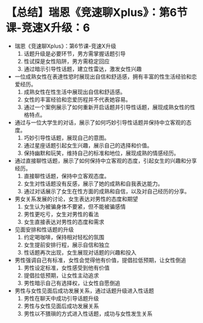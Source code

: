# 【总结】瑞恩《竞速聊Xplus》：第6节课-竞速X升级：6

-   瑞恩《竞速聊Xplus》：第6节课-竞速X升级
    1.  话题升级是必要环节，男方需掌握话题引导
    2.  性试探是女性陷阱，男方需稳定回应
    3.  通过暗示引导性话题，建立性雷达，激发女性兴趣
-   一位成熟女性在表達性慾时展现出自信和舒适感，拥有丰富的性生活经验和恋爱经历。
    1.  成熟女性在性生活中展现出自信和舒适感。
    2.  女性的丰富经验和恋爱历程并不代表她容易。
    3.  通过一个案例展示了如何重新开启话题并引导性话题，展现成熟女性的性格特点。
-   通过与一位大学生的对话，展示了如何巧妙引导性话题并保持中立客观的态度。
    1.  巧妙引导性话题，展现自己的意图。
    2.  通过星座话题引起女生兴趣，展示自己的选择和价值。
    3.  保持幽默和玩笑，维持自己的标准和地位，展现成熟的情感经历。
-   通过直接聊性话题，展示了如何保持中立客观的态度，引起女生的兴趣和分享经历。
    1.  直接聊性话题，保持中立客观态度。
    2.  女生对性话题没有反感，展示了她的成熟和自我表达能力。
    3.  通过对话展示了女生在性方面的成熟和自信，以及对自己经历的分享。
-   男女关系发展的讨论，女生表达对男性的态度和期望
    1.  女生认为被骗身体不要紧，但不能被骗感情
    2.  男性更吃亏，女生对男性的看法
    3.  女生直接表达对男性的态度和需求
-   见面安排和性话题的升级
    1.  约定喝咖啡，保持相对轻松的氛围
    2.  女生提前安排行程，展示自信和独立
    3.  性话题再次出现，女生展现对话题的兴趣和投入
-   男性强调自己有标准，女性会觉得他有价值，提倡拉低预期，让女性倒追
    1.  男性设定标准，女性感受到他有价值
    2.  提倡拉低预期，让女性主动追求
    3.  男性暗示自己有选择权，让女性自愿倒追
-   男性与女性见面后成功发展关系，通过话题升级进入性话题
    1.  男性在聊天中成功引导话题升级
    2.  男性与女性见面后成功发展关系
    3.  男性以不猥瑣的方式进入性话题，成功与女性发生关系